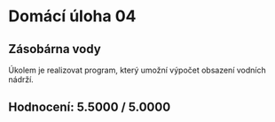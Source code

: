# Domácí úloha 04

## 	Zásobárna vody
Úkolem je realizovat program, který umožní výpočet obsazení vodních nádrží.

## Hodnocení:	5.5000 / 5.0000
